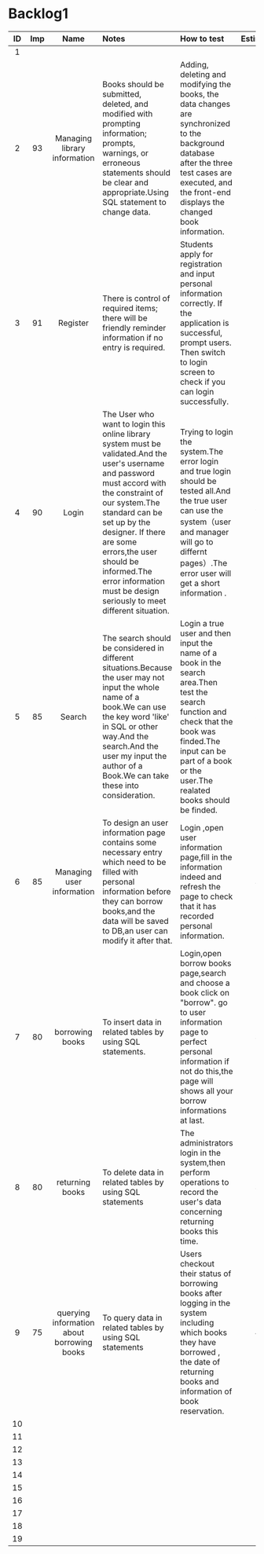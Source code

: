 # Backlog1

|  ID  | Imp  |                   Name                   | Notes                                    | How to test                              | Estimate |
| :--: | :--: | :--------------------------------------: | :--------------------------------------- | :--------------------------------------- | :------: |
|  1   |      |                                          |                                          |                                          |          |
|  2   |  93  |       Managing library information       | Books should be submitted, deleted, and modified with prompting information; prompts, warnings, or erroneous statements should be clear and appropriate.Using SQL statement to change data. | Adding, deleting and modifying the books, the data changes are synchronized to the background database after the three test cases are executed, and the front-end displays the changed book information. |          |
|  3   |  91  |                 Register                 | There is control of required items; there will be friendly reminder information if no entry is required. | Students apply for registration and input personal information correctly. If the application is successful, prompt users. Then switch to login screen to check if you can login successfully. |          |
|  4   |  90  |                  Login                   | The User who want to login this online library system must be validated.And the user's username and password must accord with the constraint of our system.The standard can be set up by the designer. If there are some errors,the user should be informed.The error information must be design seriously to meet different situation. | Trying to login the system.The error login and true login should be tested all.And the true user can use the system（user and manager will go to differnt pages）.The error user will get a short information . |    7     |
|  5   |  85  |                  Search                  | The search should  be considered in  different situations.Because the user may not input the whole name of a book.We can use the key word 'like' in SQL or other way.And the search.And the user my input the author of  a Book.We can take these into consideration. | Login a true user and then input the name of a book in the search area.Then test the search function and check that the book was finded.The input can be part of a book or the user.The realated books should be finded. |    5     |
|  6   |  85  |        Managing user information         | To design an user information page contains  some necessary entry which need to be filled with personal information before they can borrow books,and the data will be saved to DB,an user can modify it after that. | Login ,open user information page,fill in the information indeed and refresh the page to check that it has recorded personal information. |    3     |
|  7   |  80  |             borrowing books              | To insert data in related tables by using SQL statements. | Login,open borrow books page,search and choose a book click on "borrow". go to user information page to perfect personal information if not do this,the page will shows all your borrow informations at last. |    3     |
|  8   |  80  |             returning books              | To delete data  in related tables  by using SQL statements | The administrators login in the system,then perform operations to record the user's data concerning returning books  this time. |    3     |
|  9   |  75  | querying information about borrowing books | To query  data  in related tables  by using SQL statements | Users  checkout their status of borrowing books after logging in the system including which books they have borrowed , the date of returning books and information of book reservation. |    4     |
|  10  |      |                                          |                                          |                                          |          |
|  11  |      |                                          |                                          |                                          |          |
|  12  |      |                                          |                                          |                                          |          |
|  13  |      |                                          |                                          |                                          |          |
|  14  |      |                                          |                                          |                                          |          |
|  15  |      |                                          |                                          |                                          |          |
|  16  |      |                                          |                                          |                                          |          |
|  17  |      |                                          |                                          |                                          |          |
|  18  |      |                                          |                                          |                                          |          |
|  19  |      |                                          |                                          |                                          |          |

